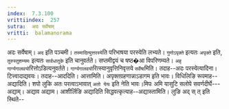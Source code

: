 ```yaml
---
index:  7.3.100
vrittiindex:  257
sutra:  अदः सर्वेषाम्
vritti:  balamanorama 
---
```


अदः सर्वेषाम्। `अद` इति पञ्चमी। `तस्मादित्युत्तरस्ये`ति परिभाषया परस्येति लभ्यते। `गुणोऽपृक्ते` इत्यतः `अपृक्ते` इति, `तुरुस्तुशम्यमः` इत्यतः `सार्वधातुके` इति चानुवर्तते। सप्तमीद्वयं च षष्ठ�आ विपरिणम्यते। `अह् गार्ग्यगालवयो`रित्तोऽडित्यनुवर्तते। `गार्ग्यगालवयो`रित्स्यानुवृत्तिनिवृत्तये `सर्वेषा`मिति। तदाह--अदः परस्येत्यादिना। टित्त्वादाद्यवयः। तदाह--आददिति। आत्तामिति। अपृक्तग्रहणान्नाऽडागम इति भावः। विधिलिङि रूपमाह--अद्यादिति। शपो लुकि अतः परत्वाऽभावात् `अतो येयः` इति नेति भावः।मिपः अमि यासुटि सलोपे सवर्णदीर्घे---अद्याम्। अद्याव अद्याम। आशीर्लिङि अद्यादिति सिद्धवत्कृत्याह--अद्यास्तामिति। लुङि अद् स् त् इति स्थिते-- 

